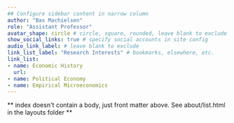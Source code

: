 ```yaml
---
## Configure sidebar content in narrow column
author: "Bas Machielsen"
role: "Assistant Professor"
avatar_shape: circle # circle, square, rounded, leave blank to exclude
show_social_links: true # specify social accounts in site config
audio_link_label: # leave blank to exclude
link_list_label: "Research Interests" # bookmarks, elsewhere, etc.
link_list:
- name: Economic History
  url: 
- name: Political Economy
- name: Empirical Microeconomics
---
```


** index doesn't contain a body, just front matter above.
See about/list.html in the layouts folder **